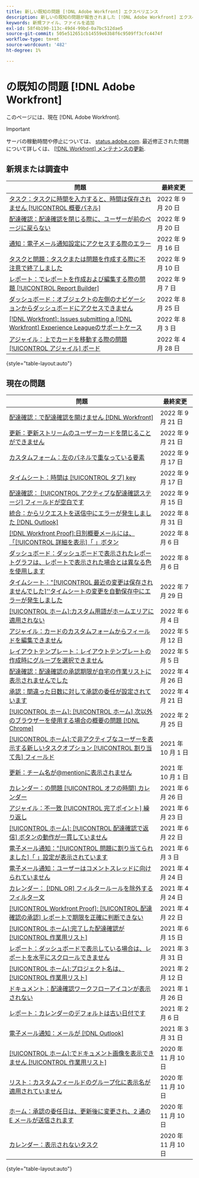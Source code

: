 ```yaml
---
title: 新しい既知の問題 [!DNL Adobe Workfront] エクスペリエンス
description: 新しいの既知の問題が報告されました [!DNL Adobe Workfront] エクスペリエンス
keywords: 新規ファイル、ファイルを追加
exl-id: 58f4b190-113c-49d4-99bd-0a7bc512dae5
source-git-commit: 505e512651cb14559e63b8f6c9509ff3cfc4474f
workflow-type: tm+mt
source-wordcount: '482'
ht-degree: 1%

---
```


# の既知の問題 [!DNL Adobe Workfront]

このページには、現在 [!DNL Adobe Workfront].

>[!IMPORTANT]
>
>サーバの稼動時間や停止については、 [status.adobe.com](https://status.adobe.com). 最近修正された問題について詳しくは、 [[!DNL Workfront] メンテナンスの更新](../maintenance/current-updates.md).

## 新規または調査中

| **問題** | **最終変更** |
|---|---|
| [タスク：タスクに時間を入力すると、時間は保存されません [!UICONTROL 概要パネル]](known-issues-workfront/wf-hours-do-not-save-when-scrolling-summary-panel.md) | 2022 年 9 月 20 日 |
| [配達確認：配達確認を閉じる際に、ユーザーが前のページに戻らない](known-issues-workfront/wf-proofs-user-redirected-to-random-page-when-closing-proof.md) | 2022 年 9 月 20 日 |
| [通知：電子メール通知設定にアクセスする際のエラー](known-issues-workfront/wf-notifications-preview-errors-with-options.md) | 2022 年 9 月 16 日 |
| [タスクと問題：タスクまたは問題を作成する際に不注意で終了しました](known-issues-workfront/wf-inadvertent-exit-creating-tasks-or-issues.md) | 2022 年 9 月 10 日 |
| [レポート：でレポートを作成および編集する際の問題 [!UICONTROL Report Builder]](known-issues-workfront/wf-reports-builder-degraded-performance.md) | 2022 年 9 月 7 日 |
| [ダッシュボード：オブジェクトの左側のナビゲーションからダッシュボードにアクセスできません](known-issues-workfront/wf-dashboards-cannot-open-from-left-nav.md) | 2022 年 8 月 25 日 |
| [[!DNL Workfront]: Issues submitting a [!DNL Workfront] Experience Leagueのサポートケース](known-issues-workfront/wf-support-issues-submitting-support-case.md) | 2022 年 8 月 3 日 |
| [アジャイル：上でカードを移動する際の問題 [!UICONTROL アジャイル] ボード](known-issues-workfront/wf-agile-issues-moving-cards.md) | 2022 年 4 月 28 日 |

{style=&quot;table-layout:auto&quot;}

## 現在の問題

| **問題** | **最終変更** |
| -------------------------------------------------------------------------------------------------- | ----------------- |
| [配達確認：で配達確認を開けません [!DNL Workfront]](known-issues-workfront/wf-cannot-open-proof-returns-to-doc-details.md) | 2022 年 9 月 21 日 |
| [更新：更新ストリームのユーザーカードを閉じることができません](known-issues-workfront/wf-updates-cant-close-user-card.md) | 2022 年 9 月 21 日 |
| [カスタムフォーム：左のパネルで重なっている要素](known-issues-workfront/wf-custom-forms-message-causes-element-overlap.md) | 2022 年 9 月 17 日 |
| [タイムシート：時間は [!UICONTROL タブ] key](known-issues-workfront/wf-timesheets-hours-do-not-save-when-using-tab.md) | 2022 年 9 月 17 日 |
| [配達確認： [!UICONTROL アクティブな配達確認ステージ] フィールドが空白です](known-issues-workfront/wf-documents-stages-do-not-populate-on-proof.md) | 2022 年 9 月 15 日 |
| [統合：からリクエストを送信中にエラーが発生しました [!DNL Outlook] ](known-issues-workfront/wf-integrations-error-when-creating-request-from-outlook.md) | 2022 年 8 月 31 日 |
| [[!DNL Workfront Proof]:日別概要メールには、「[!UICONTROL 詳細を表示]「 」ボタン](known-issues-workfront-proof/proof-daily-summary-email-no-view-details-button.md) | 2022 年 8 月 6 日 |
| [ダッシュボード：ダッシュボードで表示されたレポートグラフは、レポートで表示された場合とは異なる色を使用します](known-issues-workfront/wf-dashboard-reports-wrong-color.md) | 2022 年 8 月 6 日 |
| [タイムシート：&quot;[!UICONTROL 最近の変更は保存されませんでした]&#39;&#39;タイムシートの変更を自動保存中にエラーが発生しました](known-issues-workfront/wf-timesheets-recent-changes-not-saved-error.md) | 2022 年 7 月 29 日 |
| [[!UICONTROL ホーム]:カスタム用語がホームエリアに適用されない](known-issues-workfront/wf-home-custom-term-not-applied-to-home.md) | 2022 年 6 月 4 日 |
| [アジャイル：カードのカスタムフォームからフィールドを編集できません](known-issues-workfront/wf-agile-cannot-edit-fields-custom-cards.md) | 2022 年 5 月 12 日 |
| [レイアウトテンプレート：レイアウトテンプレートの作成時にグループを選択できません](known-issues-workfront/wf-layout-templ-cannot-select-group.md) | 2022 年 5 月 5 日 |
| [配達確認：配達確認の承認期限が自宅の作業リストに表示されませんでした](known-issues-workfront-proof/inaccurate-proof-approval-deadline-displayed.md) | 2022 年 4 月 26 日 |
| [承認：間違った日数に対して承認の委任が設定されています](known-issues-workfront/wf-approval-delegation-incorrect-number-of-days.md) | 2022 年 4 月 21 日 |
| [[!UICONTROL ホーム]: [!UICONTROL ホーム] 次以外のブラウザーを使用する場合の概要の問題 [!DNL Chrome]](known-issues-workfront/wf-home-summary-issues-when-not-using-chrome.md) | 2022 年 2 月 25 日 |
| [[!UICONTROL ホーム]:で非アクティブなユーザーを表示する新しいタスクオプション [!UICONTROL 割り当て先] フィールド](known-issues-workfront/wf-home-new-task-option-showing-deactivated-users.md) | 2021 年 10 月 1 日 |
| [更新：チーム名が@mentionに表示されません](known-issues-workfront/wf-updates-team-name-not-in-mention.md) | 2021 年 10 月 1 日 |
| [カレンダー：の問題 [!UICONTROL オフの時間] カレンダー](known-issues-workfront/wf-calendars-issue-time-off.md) | 2021 年 6 月 26 日 |
| [アジャイル：不一致 [!UICONTROL 完了ポイント] 繰り返し](known-issues-workfront/wf-agile-discrepancy-in-completed-points.md) | 2021 年 6 月 23 日 |
| [[!UICONTROL ホーム]: [!UICONTROL 配達確認で返信] ボタンの動作が一貫していません](known-issues-workfront-proof/reply-in-proof-button-behavior-is-inconsistent.md) | 2021 年 6 月 22 日 |
| [電子メール通知：&quot;[!UICONTROL 問題に割り当てられました]「 」設定が表示されています](known-issues-workfront/wf-email-notif-im-assigned-to-issue-displaying.md) | 2021 年 6 月 3 日 |
| [電子メール通知：ユーザーはコメントスレッドに向けられていません](known-issues-workfront/wf-email-notif-user-not-directed-to-thread.md) | 2021 年 4 月 24 日 |
| [カレンダー： [!DNL OR] フィルタールールを除外するフィルター文](known-issues-workfront/wf-calendars-or-filter-statement.md) | 2021 年 4 月 24 日 |
| [[!UICONTROL Workfront Proof]: [!UICONTROL 配達確認の承認] レポートで期限を正確に判断できない](known-issues-workfront-proof/proof-approval-report-cant-accurately-determine-deadlines.md) | 2021 年 4 月 22 日 |
| [[!UICONTROL ホーム]:完了した配達確認が [!UICONTROL 作業用リスト]](known-issues-workfront-proof/completed-proofs-stuck-in-the-work-list.md) | 2021 年 6 月 15 日 |
| [レポート：ダッシュボードで表示している場合は、レポートを水平にスクロールできません](known-issues-workfront/wf-reports-cannot-scroll-horizontally.md) | 2021 年 3 月 31 日 |
| [[!UICONTROL ホーム]:プロジェクト名は、 [!UICONTROL 作業用リスト]](known-issues-workfront/wf-home-project-name-shows-as-guid.md) | 2021 年 2 月 12 日 |
| [ドキュメント：配達確認ワークフローアイコンが表示されない](known-issues-workfront-proof/proof-workflow-icon-is-not-displaying.md) | 2021 年 1 月 26 日 |
| [レポート：カレンダーのデフォルトは古い日付です](known-issues-workfront/wf-reports-caledar-defaults-to-old-dates.md) | 2021 年 2 月 6 日 |
| [電子メール通知：メールが [!DNL Outlook]](known-issues-workfront/wf-email-notif-not-formatting-in-outlook.md) | 2021 年 3 月 31 日 |
| [[!UICONTROL ホーム]:でドキュメント画像を表示できません [!UICONTROL 作業用リスト]](known-issues-workfront/wf-home-unable-to-view-document-image.md) | 2020 年 11 月 10 日 |
| [リスト：カスタムフィールドのグループ化に表示名が適用されていません](known-issues-workfront/wf-lists-display-name-not-applied-to-grouping.md) | 2020 年 11 月 10 日 |
| [ホーム：承認の委任日は、更新後に変更され、2 通の E メールが送信されます](known-issues-workfront/wf-home-approval-delegation-dates-changing.md) | 2020 年 11 月 10 日 |
| [カレンダー：表示されないタスク](known-issues-workfront/wf-calendar-tasks-not-displaying.md) | 2020 年 11 月 10 日 |

{style=&quot;table-layout:auto&quot;}


<!--


-->
